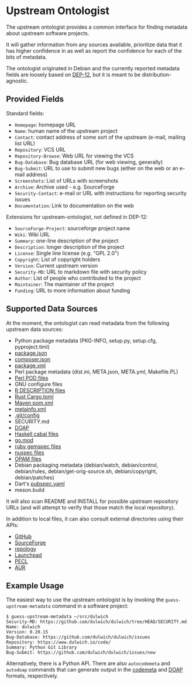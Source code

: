 Upstream Ontologist
===================

The upstream ontologist provides a common interface for finding metadata about
upstream software projects.

It will gather information from any sources available, prioritize data that it
has higher confidence in as well as report the confidence for each of the
bits of metadata.

The ontologist originated in Debian and the currently reported metadata fields
are loosely based on [DEP-12](https://dep-team.pages.debian.net/deps/dep12),
but it is meant to be distribution-agnostic.

Provided Fields
---------------

Standard fields:

* ``Homepage``: homepage URL
* ``Name``: human name of the upstream project
* ``Contact``: contact address of some sort of the upstream
   (e-mail, mailing list URL)
* ``Repository``: VCS URL
* ``Repository-Browse``: Web URL for viewing the VCS
* ``Bug-Database``: Bug database URL (for web viewing, generally)
* ``Bug-Submit``: URL to use to submit new bugs (either on the web or an e-mail address)
* ``Screenshots``: List of URLs with screenshots
* ``Archive``: Archive used - e.g. SourceForge
* ``Security-Contact``: e-mail or URL with instructions for reporting security issues
* ``Documentation``: Link to documentation on the web

Extensions for upstream-ontologist, not defined in DEP-12:

* ``SourceForge-Project``: sourceforge project name
* ``Wiki``: Wiki URL
* ``Summary``: one-line description of the project
* ``Description``: longer description of the project
* ``License``: Single line license (e.g. "GPL 2.0")
* ``Copyright``: List of copyright holders
* ``Version``: Current upstream version
* ``Security-MD``: URL to markdown file with security policy
* ``Author``: List of people who contributed to the project
* ``Maintainer``: The maintainer of the project
* ``Funding``: URL to more information about funding

Supported Data Sources
----------------------

At the moment, the ontologist can read metadata from the following upstream
data sources:

* Python package metadata (PKG-INFO, setup.py, setup.cfg, pyproject.timl)
* [package.json](https://docs.npmjs.com/cli/v7/configuring-npm/package-json)
* [composer.json](https://getcomposer.org/doc/04-schema.md)
* [package.xml](https://pear.php.net/manual/en/guide.developers.package2.dependencies.php)
* Perl package metadata (dist.ini, META.json, META.yml, Makefile.PL)
* [Perl POD files](https://perldoc.perl.org/perlpod)
* GNU configure files
* [R DESCRIPTION files](https://r-pkgs.org/description.html)
* [Rust Cargo.toml](https://doc.rust-lang.org/cargo/reference/manifest.html)
* [Maven pom.xml](https://maven.apache.org/pom.html)
* [metainfo.xml](https://www.freedesktop.org/software/appstream/docs/chap-Metadata.html)
* [.git/config](https://git-scm.com/docs/git-config)
* SECURITY.md
* [DOAP](https://github.com/ewilderj/doap)
* [Haskell cabal files](https://cabal.readthedocs.io/en/3.4/cabal-package.html)
* [go.mod](https://golang.org/doc/modules/gomod-ref)
* [ruby gemspec files](https://guides.rubygems.org/specification-reference/)
* [nuspec files](https://docs.microsoft.com/en-us/nuget/reference/nuspec)
* [OPAM files](https://opam.ocaml.org/doc/Manual.html#Package-definitions)
* Debian packaging metadata
  (debian/watch, debian/control, debian/rules, debian/get-orig-source.sh,
   debian/copyright, debian/patches)
* Dart's [pubspec.yaml](https://dart.dev/tools/pub/pubspec)
* meson.build

It will also scan README and INSTALL for possible upstream repository URLs
(and will attempt to verify that those match the local repository).

In addition to local files, it can also consult external directories
using their APIs:

* [GitHub](https://github.com/)
* [SourceForge](https://sourceforge.net/)
* [repology](https://www.repology.org/)
* [Launchpad](https://launchpad.net/)
* [PECL](https://pecl.php.net/)
* [AUR](https://aur.archlinux.org/)

Example Usage
-------------

The easiest way to use the upstream ontologist is by invoking the
``guess-upstream-metadata`` command in a software project:

```console
$ guess-upstream-metadata ~/src/dulwich
Security-MD: https://github.com/dulwich/dulwich/tree/HEAD/SECURITY.md
Name: dulwich
Version: 0.20.15
Bug-Database: https://github.com/dulwich/dulwich/issues
Repository: https://www.dulwich.io/code/
Summary: Python Git Library
Bug-Submit: https://github.com/dulwich/dulwich/issues/new
```

Alternatively, there is a Python API. There are also ``autocodemeta`` and
``autodoap`` commands that can generate output in the
[codemeta](https://codemeta.github.io/) and
[DOAP](https://github.com/ewilderj/doap) formats, respectively.
